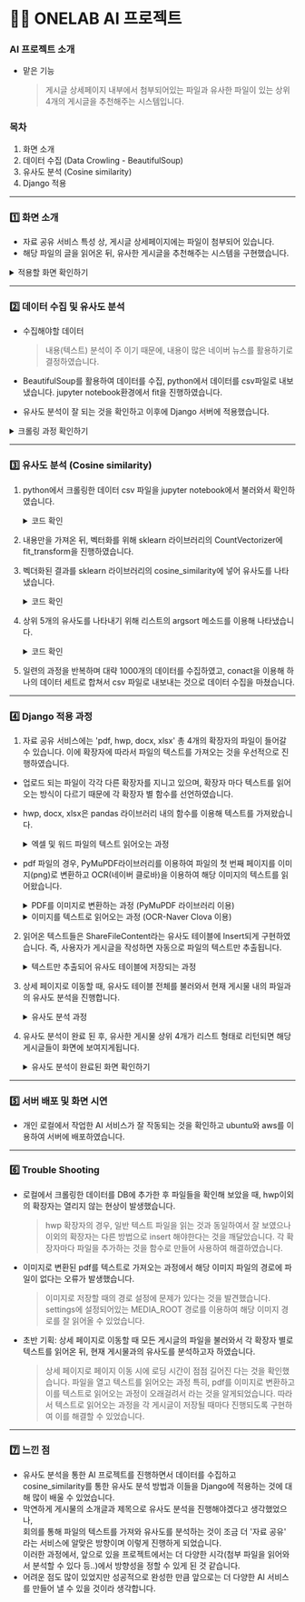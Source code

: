 # 👩‍💻 ONELAB AI 프로젝트

### AI 프로젝트 소개
- 맡은 기능
  
  > 게시글 상세페이지 내부에서 첨부되어있는 파일과 유사한 파일이 있는 상위 4개의 게시글을 추천해주는 시스템입니다.

### 목차
1. 화면 소개
2. 데이터 수집 (Data Crowling - BeautifulSoup)
3. 유사도 분석 (Cosine similarity)
4. Django 적용

---

### 1️⃣ 화면 소개
- 자료 공유 서비스 특성 상, 게시글 상세페이지에는 파일이 첨부되어 있습니다.
- 해당 파일의 글을 읽어온 뒤, 유사한 게시글을 추천해주는 시스템을 구현했습니다.
<details>
  <summary>적용할 화면 확인하기</summary>
  <img src="https://github.com/SOYOUNGdev/project_onelab_AI/assets/115638411/5bb872f1-c521-4447-b623-568af0c00be6">
</details>

---

### 2️⃣ 데이터 수집 및 유사도 분석
- 수집해야할 데이터

  > 내용(텍스트) 분석이 주 이기 때문에, 내용이 많은 네이버 뉴스를 활용하기로 결정하였습니다.
- BeautifulSoup를 활용하여 데이터를 수집, python에서 데이터를 csv파일로 내보냈습니다. jupyter notebook환경에서 fit을 진행하였습니다.
- 유사도 분석이 잘 되는 것을 확인하고 이후에 Django 서버에 적용했습니다.
<details>
  <summary>크롤링 과정 확인하기</summary>
  <img src="https://github.com/SOYOUNGdev/project_onelab_AI/assets/115638411/9f2f8748-59bf-45a7-99c5-8d68f1c205ce" width="500px;">
</details>

---

### 3️⃣ 유사도 분석 (Cosine similarity)
1. python에서 크롤링한 데이터 csv 파일을 jupyter notebook에서 불러와서 확인하였습니다.
       
   <details>
       <summary>코드 확인</summary>
       <img src="https://github.com/SOYOUNGdev/project_onelab_AI/assets/115638411/b3de9296-f874-4830-8598-1087c69e169e" width="600px;"> 
  </details>

2. 내용만을 가져온 뒤, 벡터화를 위해 sklearn 라이브러리의 CountVectorizer에 fit_transform을 진행하였습니다.
3. 벡더화된 결과를 sklearn 라이브러리의 cosine_similarity에 넣어 유사도를 나타냈습니다.

   <details>
     <summary>코드 확인</summary>
     <img src="https://github.com/SOYOUNGdev/project_onelab_AI/assets/115638411/835ced06-f663-425c-85e3-bbd810236ed7" width="600px;">
   <details>

 4. 상위 5개의 유사도를 나타내기 위해 리스트의 argsort 메소드를 이용해 나타냈습니다.

    <details>
      <summary>코드 확인</summary>
      <img src="https://github.com/SOYOUNGdev/project_onelab_AI/assets/115638411/9d990081-b813-4374-be62-95ab0c5d5b0e" width="600px;"> 
    </details>

5. 일련의 과정을 반복하며 대략 1000개의 데이터를 수집하였고, conact을 이용해 하나의 데이터 세트로 합쳐서 csv 파일로 내보내는 것으로 데이터 수집을 마쳤습니다.

---

### 4️⃣ Django 적용 과정
1. 자료 공유 서비스에는 'pdf, hwp, docx, xlsx' 총 4개의 확장자의 파일이 들어갈 수 있습니다. 이에 확장자에 따라서 파일의 텍스트를 가져오는 것을 우선적으로 진행하였습니다.
  - 업로드 되는 파일이 각각 다른 확장자를 지니고 있으며, 확장자 마다 텍스트를 읽어오는 방식이 다르기 때문에 각 확장자 별 함수를 선언하였습니다.  
  - hwp, docx, xlsx은 pandas 라이브러리 내의 함수를 이용해 텍스트를 가져왔습니다.
    <br>
    <details>
      <summary>엑셀 및 워드 파일의 텍스트 읽어오는 과정</summary>
      
      [엑셀]  
      
      <img src="https://github.com/SOYOUNGdev/project_onelab_AI/assets/115638411/b84a98b0-914d-438f-8325-3d909edd90f9" width="600px">  
      
      [워드]  
      
      <img src="https://github.com/SOYOUNGdev/project_onelab_AI/assets/115638411/a5dda79d-6d50-4d7f-a00c-670db7995c28" width="600px">
    </details>
    
  - pdf 파일의 경우, PyMuPDF라이브러리를 이용하여 파일의 첫 번째 페이지를 이미지(png)로 변환하고 OCR(네이버 클로바)을 이용하여 해당 이미지의 텍스트를 읽어왔습니다.
    <br>
      <details>
        <summary>PDF를 이미지로 변환하는 과정 (PyMuPDF 라이브러리 이용)</summary>
        <img src="https://github.com/SOYOUNGdev/project_onelab_AI/assets/115638411/e69faeef-e285-4a9e-a3fe-dd639507eb2f" width="600px;">
      </details>
      
      <details>
        <summary>이미지를 텍스트로 읽어오는 과정 (OCR-Naver Clova 이용)</summary>
        <img src="https://github.com/SOYOUNGdev/project_onelab_AI/assets/115638411/cc41a42a-4340-41ae-be38-d0e7bcab2cd0" width="600px;">
      </details>

2. 읽어온 텍스트들은 ShareFileContent라는 유사도 테이블에 Insert되게 구현하였습니다. 즉, 사용자가 게시글을 작성하면 자동으로 파일의 텍스트만 추출됩니다.
   <details>
      <summary>텍스트만 추출되어 유사도 테이블에 저장되는 과정</summary>
      <img src="https://github.com/SOYOUNGdev/project_onelab_AI/assets/115638411/c01e5a0d-425d-4177-853f-812a28de25a1" width="600px;">
    </details>

3. 상세 페이지로 이동할 때, 유사도 테이블 전체를 불러와서 현재 게시물 내의 파일과의 유사도 분석을 진행합니다.
   <details>
     <summary>유사도 분석 과정</summary>  
     
     [3-1. 상세 페이지 로드 시, 유사도 분석 함수 호출]
   
     <img src="https://github.com/SOYOUNGdev/project_onelab_AI/assets/115638411/a0be18fc-0ab6-42f0-aeec-9fcb489a50bf" width="600px">  

     [3-2. 현재 파일을 기준으로 다른 파일들과 유사도 분석 진행]
   
     <img src="https://github.com/SOYOUNGdev/project_onelab_AI/assets/115638411/d19f9437-19ab-45f1-86cc-85c043f2f3ed" width="600px">
     <img src="https://github.com/SOYOUNGdev/project_onelab_AI/assets/115638411/9438b1ea-8e27-4229-83d1-06a2498cc26d" width="600px">
   </details>

4. 유사도 분석이 완료 된 후, 유사한 게시물 상위 4개가 리스트 형태로 리턴되면 해당 게시글들이 화면에 보여지게됩니다.
   <details>
      <summary>유사도 분석이 완료된 화면 확인하기</summary>
      <img src="https://github.com/SOYOUNGdev/project_onelab_AI/assets/115638411/cece947d-5926-4d1d-8b27-13f847681187">
  </details>

---

### 5️⃣ 서버 배포 및 화면 시연
- 개인 로컬에서 작업한 AI 서비스가 잘 작동되는 것을 확인하고 ubuntu와 aws를 이용하여 서버에 배포하였습니다.

---

### 6️⃣ Trouble Shooting
- 로컬에서 크롤링한 데이터를 DB에 추가한 후 파일들을 확인해 보았을 때, hwp이외의 확장자는 열리지 않는 현상이 발생했습니다.
  
  > hwp 확장자의 경우, 일반 텍스트 파일을 읽는 것과 동일하여서 잘 보였으나 이외의 확장자는 다른 방법으로 insert 해야한다는 것을 깨달았습니다.
  > 각 확장자마다 파일을 추가하는 것을 함수로 만들어 사용하여 해결하였습니다.

- 이미지로 변환된 pdf를 텍스트로 가져오는 과정에서 해당 이미지 파일의 경로에 파일이 없다는 오류가 발생했습니다.

  > 이미지로 저장할 때의 경로 설정에 문제가 있다는 것을 발견했습니다.
  > settings에 설정되어있는 MEDIA_ROOT 경로를 이용하여 해당 이미지 경로를 잘 읽어올 수 있었습니다.

- 초반 기획: 상세 페이지로 이동할 때 모든 게시글의 파일을 불러와서 각 확장자 별로 텍스트를 읽어온 뒤, 현재 게시물과의 유사도를 분석하고자 하였습니다.
  
  > 상세 페이지로 페이지 이동 시에 로딩 시간이 점점 길어진 다는 것을 확인했습니다.
  > 파일을 열고 텍스트를 읽어오는 과정 특히, pdf를 이미지로 변환하고 이를 텍스트로 읽어오는 과정이 오래걸려서 라는 것을 알게되었습니다.
  > 따라서 텍스트로 읽어오는 과정을 각 게시글이 저장될 때마다 진행되도록 구현하여 이를 해결할 수 있었습니다. 

---

### 7️⃣ 느낀 점
- 유사도 분석을 통한 AI 프로젝트를 진행하면서 데이터를 수집하고 cosine_similarity를 통한 유사도 분석 방법과 이들을 Django에 적용하는 것에 대해 많이 배울 수 있었습니다.
- 막연하게 게시물의 소개글과 제목으로 유사도 분석을 진행해야겠다고 생각했었으나,  
  회의를 통해 파일의 텍스트를 가져와 유사도를 분석하는 것이 조금 더 '자료 공유' 라는 서비스에 알맞은 방향이며 이렇게 진행하게 되었습니다.  
  이러한 과정에서, 앞으로 있을 프로젝트에서는 더 다양한 시각(첨부 파일을 읽어와서 분석할 수 있다 등..)에서 방향성을 정할 수 있게 된 것 같습니다.  
- 어려운 점도 많이 있었지만 성공적으로 완성한 만큼 앞으로는 더 다양한 AI 서비스를 만들어 낼 수 있을 것이라 생각합니다.  



